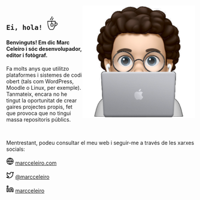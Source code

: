 <img align="right" height="300px" width="300px" alt="Marc Celeiro" src="https://github.com/MarcCeleiro/MarcCeleiro/blob/master/assets/marc.png?raw=true" />

## `Ei, hola!` <img src="https://github.com/MarcCeleiro/MarcCeleiro/blob/master/assets/cup.gif?raw=true" alt="Cafè" width="36" height="36"/>

#### Benvinguts! Em dic Marc Celeiro i sóc desenvolupador, editor i fotògraf.

Fa molts anys que utilitzo plataformes i sistemes de codi obert (tals com WordPress, Moodle o Linux, per exemple). Tanmateix, encara no he tingut la oportunitat de crear gaires projectes propis, fet que provoca que no tingui massa repositoris públics.

<br/>

Mentrestant, podeu consultar el meu web i seguir-me a través de les xarxes socials:

<div align="left">

<img src="https://github.com/MarcCeleiro/MarcCeleiro/blob/master/assets/globe.png?raw=true" alt="Pàgina web" width="20" height="20"/> [marcceleiro.com](https://marcceleiro.com)

<img src="https://github.com/MarcCeleiro/MarcCeleiro/blob/master/assets/twitter.png?raw=true" alt="Twitter" width="20" height="20"/> [@marcceleiro](https://twitter.com/marcceleiro/)

<img src="https://github.com/MarcCeleiro/MarcCeleiro/blob/master/assets/linkedin.png?raw=true" alt="LinkedIn" width="20" height="20"/> [marcceleiro](https://www.linkedin.com/in/marcceleiro/)

</div>
